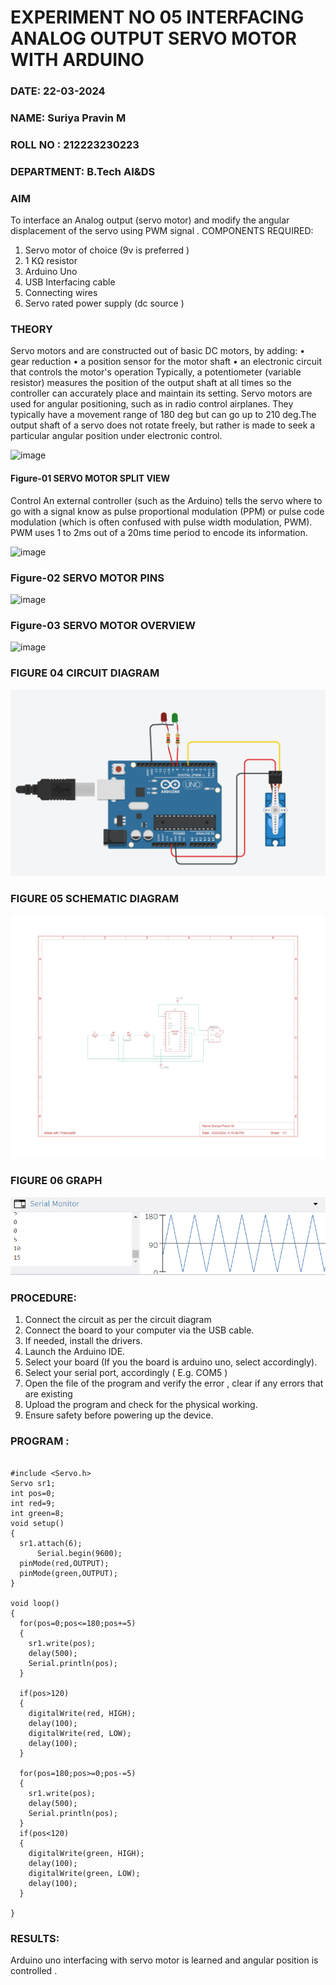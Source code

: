 


# EXPERIMENT NO 05 INTERFACING ANALOG OUTPUT SERVO MOTOR WITH ARDUINO

###  DATE: 22-03-2024
###  NAME: Suriya Pravin M
###  ROLL NO : 212223230223
###  DEPARTMENT: B.Tech AI&DS

### AIM
To interface an Analog output (servo motor) and modify the angular displacement of the servo using PWM signal .
COMPONENTS REQUIRED:
1.	Servo motor of choice (9v is preferred )
2.	1 KΩ resistor 
3.	Arduino Uno 
4.	USB Interfacing cable 
5.	Connecting wires 
6.	Servo rated power supply (dc source )


### THEORY
Servo motors and are constructed out of basic DC motors, by adding:
•	 gear reduction
•	 a position sensor for the motor shaft
•	 an electronic circuit that controls the motor's operation
Typically, a potentiometer (variable resistor) measures the position of the output shaft at all times so the controller can accurately place and maintain its setting.
Servo motors are used for angular positioning, such as in radio control airplanes.  They typically have a movement range of 180 deg but can go up to 210 deg.The output shaft of a servo does not rotate freely, but rather is made to seek a particular angular position under electronic control. 


![image](https://user-images.githubusercontent.com/36288975/163544439-1f477927-fcd4-42f0-9ce4-c863fdbf1210.png)



#### Figure-01 SERVO MOTOR SPLIT VIEW 
Control 
An external controller (such as the Arduino) tells the servo where to go with a signal know as pulse proportional modulation (PPM) or pulse code modulation (which is often confused with pulse width modulation, PWM). PWM uses 1 to 2ms out of a 20ms time period to encode its information.
 
 
 ![image](https://user-images.githubusercontent.com/36288975/163544482-3027136f-7135-4f3d-a23f-8dc2fe04194d.png)

### Figure-02 SERVO MOTOR PINS

 ![image](https://user-images.githubusercontent.com/36288975/163544513-ca497421-e6ba-4f91-871f-5cfba77f22a8.png)


### Figure-03 SERVO MOTOR OVERVIEW 

 


 

 
 
 ![image](https://user-images.githubusercontent.com/36288975/163544618-6eb8a7b5-7f1a-428a-8d9f-fd899b145efb.png)

### FIGURE 04 CIRCUIT DIAGRAM

![alt text](<Screenshot 2024-03-22 161522.png>)

### FIGURE 05 SCHEMATIC DIAGRAM

![alt text](<Fantabulous Uusam-Crift.jpg>)

### FIGURE 06 GRAPH

![alt text](<Screenshot 2024-03-22 161447.png>)

### PROCEDURE:
1.	Connect the circuit as per the circuit diagram 
2.	Connect the board to your computer via the USB cable.
3.	If needed, install the drivers.
4.	Launch the Arduino IDE.
5.	Select your board (If you the board is arduino uno, select accordingly).
6.	Select your serial port, accordingly ( E.g. COM5 )
7.	Open the file of the program  and verify the error , clear if any errors that are existing 
8.	Upload the program and check for the physical working. 
9.	Ensure safety before powering up the device.


### PROGRAM :
 
```

#include <Servo.h>
Servo sr1;
int pos=0;
int red=9;
int green=8;
void setup()
{
  sr1.attach(6);
      Serial.begin(9600);
  pinMode(red,OUTPUT);
  pinMode(green,OUTPUT);
}

void loop()
{
  for(pos=0;pos<=180;pos+=5)
  {
    sr1.write(pos);
    delay(500);
    Serial.println(pos);
  }
  
  if(pos>120)
  {
    digitalWrite(red, HIGH);
    delay(100); 
    digitalWrite(red, LOW);
    delay(100);
  }
 
  for(pos=180;pos>=0;pos-=5)
  {
    sr1.write(pos);
    delay(500);
    Serial.println(pos);
  }
  if(pos<120)
  {
    digitalWrite(green, HIGH);
    delay(100); 
    digitalWrite(green, LOW);
    delay(100);
  }
  
}
```








### RESULTS: 
Arduino uno interfacing with servo motor is learned and angular position is controlled .

